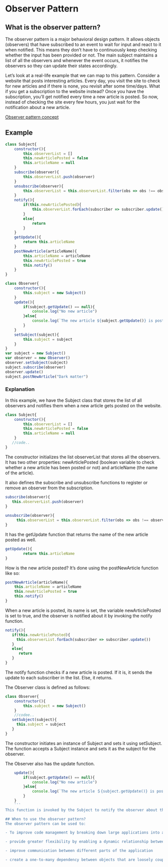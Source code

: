 # Observer Pattern
## What is the observer pattern?
The observer pattern is a major behavioral design pattern. It allows objects (observers) that have subscribed to an event to wait for input and react to it when notified. This means they don’t have to continuously keep checking whether the input has been provided or not. The main subject maintains a list of all the observers and whenever the event occurs, it notifies the observers so they can update their states accordingly.

Let’s look at a real-life example that we can map to this pattern. Consider a website that posts interesting articles. Every day, you visit the site to check for new articles and if there is none, you revisit after some time/days. What if you get a subscription to the website instead? Once you have the subscription, you’ll get notified every time a new article is posted. So now, instead of checking the site every few hours, you just wait for the notification about a new article.

[Observer pattern concept](./concept.jpg)

## Example
```javascript
class Subject{
    constructor(){
        this.observerList = []
        this.newArticlePosted = false
        this.articleName = null
    }
    subscribe(observer){
        this.observerList.push(observer)
    }
	unsubscribe(observer){
        this.observerList = this.observerList.filter(obs => obs !== observer)
    }
    notify(){
        if(this.newArticlePosted){
            this.observerList.forEach(subscriber => subscriber.update())
        }
        else{
            return 
        }
    }
    getUpdate(){
        return this.articleName
    }
    postNewArticle(articleName){
        this.articleName = articleName
        this.newArticlePosted = true
        this.notify()
    }
}

class Observer{
    constructor(){
        this.subject = new Subject()
    }
    update(){
        if(subject.getUpdate() == null){
            console.log("No new article")
        }else{
            console.log(`The new article ${subject.getUpdate()} is posted`)
        }
    }
    setSubject(subject){
        this.subject = subject
    }
}
var subject = new Subject()
var observer = new Observer()
observer.setSubject(subject)
subject.subscribe(observer)
observer.update()
subject.postNewArticle("Dark matter")
```

### Explanation
In this example, we have the Subject class that stores the list of all observers and notifies them when a new article gets posted on the website.
```javascript
class Subject{
    constructor(){
        this.observerList = []
        this.newArticlePosted = false
        this.articleName = null
    }   
   //code..
}
```
The constructor initializes the list observerList that stores all the observers. It has two other properties: newArticlePosted (boolean variable to check whether a new article has been posted or not) and articleName (the name of the article).

It also defines the subscribe and unsubscribe functions to register or remove an observer from the subscription.
```javascript
subscribe(observer){
   this.observerList.push(observer)
}
  
unsubscribe(observer){
     this.observerList = this.observerList.filter(obs => obs !== observer)
}
```
It has the getUpdate function that returns the name of the new article posted as well.
```javascript
getUpdate(){
        return this.articleName
}
```
How is the new article posted? It’s done using the postNewArticle function like so:
```javascript
postNewArticle(articleName){
    this.articleName = articleName
    this.newArticlePosted = true
    this.notify()
}
```
When a new article is posted, its name is set, the variable newArticlePosted is set to true, and the observer is notified about it by invoking the notify function.
```javascript
notify(){
   if(this.newArticlePosted){        
     this.observerList.forEach(subscriber => subscriber.update())
   }
   else{
      return 
   }
}
```
The notify function checks if a new article is posted. If it is, it sends the update to each subscriber in the list. Else, it returns.

The Observer class is defined as follows:
```javascript
class Observer{
    constructor(){
        this.subject = new Subject()
    }
    //codee..
   setSubject(subject){
     this.subject = subject
   }
}
```
The constructor initiates an instance of Subject and sets it using setSubject. The function accepts a Subject instance and sets it as the subject for the observer.

The Observer also has the update function.
```javascript
    update(){
        if(subject.getUpdate() == null){
            console.log("No new article")
        }else{
            console.log(`The new article ＄{subject.getUpdate()} is posted`)
        }
    }
    ```
This function is invoked by the Subject to notify the observer about the new article getting posted. Hence, it checks for an update. If a new article is found, it displays the notification for it. Else, it returns No new article.

## When to use the observer pattern?
The observer pattern can be used to:

- To improve code management by breaking down large applications into a system of loosely-coupled objects

- provide greater flexibility by enabling a dynamic relationship between observers and subscribers which is otherwise not possible due to tight coupling

- improve communication between different parts of the application

- create a one-to-many dependency between objects that are loosely coupled
